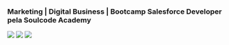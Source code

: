 ### Marketing | Digital Business | Bootcamp Salesforce Developer pela Soulcode Academy


<div>
  <a href="https://www.linkedin.com/in/vanialmorgado/" target="_blank"><img src="https://img.shields.io/badge/LinkedIn-0077B5?style=for-the-badge&logo=linkedin&logoColor=white" target=_blank></a>
  <a href="https://www.linkedin.com/in/vanialmorgado/" target="_blank"><img src=https://img.shields.io/badge/Discord-7289DA?style=for-the-badge&logo=discord&logoColor=white target=_blank></a>
  <a href="https://instagram.com/vanialm" target="_blank"><img src="https://img.shields.io/badge/Instagram-E4405F?style=for-the-badge&logo=instagram&logoColor=white" target=_blank></a>
</div>  
